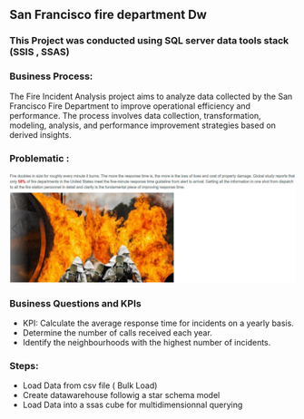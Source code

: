 <h2>San Francisco fire department Dw</h2>
<h3>This Project was conducted using SQL server data tools stack (SSIS , SSAS)</h3>

<h3>Business Process:</h3>
<p>The Fire Incident Analysis project aims to analyze data collected by the San Francisco Fire Department to improve operational efficiency and performance. The process involves data collection, transformation, modeling, analysis, and performance improvement strategies based on derived insights.</p>


<h3>Problematic :</h3>
<img src='https://github.com/KkazeKa/SanFrancisco-Fire-Department-DW/blob/main/sfdw.jpeg?raw=true' >

<h3>Business Questions and KPIs</h3>
    
 <ul>
        <li>KPI: Calculate the average response time for incidents on a yearly basis.</li>
        <li>Determine the number of calls received each year.</li>
        <li>Identify the neighbourhoods with the highest number of incidents.</li>
    </ul>

<h3>Steps:</h3>

<ul>
    <li>Load Data from csv file ( Bulk Load)</li>
    <li>Create datawarehouse followig a star schema model</li>
    <li>Load Data into a ssas cube for multidimensionnal querying</li>
    
</ul>
  
  
